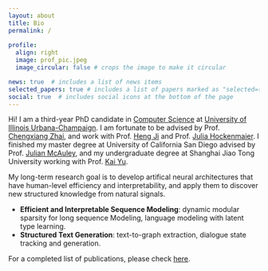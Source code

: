 ```yaml
---
layout: about
title: Bio
permalink: /
 
profile:
  align: right
  image: prof_pic.jpeg
  image_circular: false # crops the image to make it circular

news: true  # includes a list of news items
selected_papers: true # includes a list of papers marked as "selected={true}"
social: true  # includes social icons at the bottom of the page
---
```


Hi! I am a third-year PhD candidate in [Computer Science](https://cs.illinois.edu/) at [University of Illinois Urbana-Champaign](https://illinois.edu/). I am fortunate to be advised by Prof. [Chengxiang Zhai](http://czhai.cs.illinois.edu/), and work with Prof. [Heng Ji](http://blender.cs.illinois.edu/hengji.html) and Prof. [Julia Hockenmaier](https://juliahmr.cs.illinois.edu/). I finished my master degree at University of California San Diego advised by Prof. [Julian McAuley](https://cseweb.ucsd.edu/~jmcauley/), and my undergraduate degree at Shanghai Jiao Tong University working with Prof. [Kai Yu](https://x-lance.sjtu.edu.cn/en/members/kai_yu).

My long-term research goal is to develop artifical neural architectures that have human-level efficiency and interpretability, and apply them to discover new structured knowledge from natural signals.

* **Efficient and Interpretable Sequence Modeling**: dynamic modular sparsity for long sequence Modeling, language modeling with latent type learning.
* **Structured Text Generation**: text-to-graph extraction, dialogue state tracking and generation.

<!-- In the past, I mainly worked on improving the generalizability [[EMNLP 18]](https://arxiv.org/abs/1810.09587) and the scalability [[EMNLP 19]](https://arxiv.org/abs/1909.00754) of dialogue state tracking for task-oriented dialogue system. 
 -->
 
For a completed list of publications, please check [here](/publications/).

<!-- **I am open to research intership in summer 2023, please feel free to drop me an email if you find me a good match!** 
 -->
